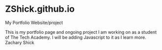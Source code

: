 # ZShick.github.io
My Portfolio Website/project

This is my portfolio page and ongoing project I am working on as a student of The Tech Academy. I will be adding Javascript to it as I learn more.
 Zachary Shick
